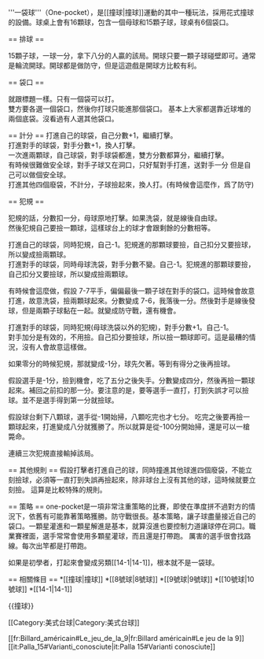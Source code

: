 '''一袋球'''（One-pocket），是[[撞球|撞球]]運動的其中一種玩法，採用花式撞球的設備。球桌上會有16顆球，包含一個母球和15顆子球，球桌有6個袋口。

== 排球 ==

15顆子球，一球一分，拿下八分的人贏的該局。開球只要一顆子球碰壁即可。通常是輪流開球。開球都是做防守，但是這遊戲是開球方比較有利。

== 袋口 ==

就跟標題一樣。只有一個袋可以打。<br>
雙方要各選一個袋口，然後你打球只能進那個袋口。 基本上大家都選靠近球堆的兩個底袋。沒看過有人選其他袋口。

== 計分 ==
打進自己的球袋，自己分數+1，繼續打擊。<br>
打進對手的球袋，對手分數+1，換人打擊。<br>
一次進兩顆球，自己球袋，對手球袋都進，雙方分數都算分，繼續打擊。<br>
有時候很難做安全球，對手子球又在洞口，只好幫對手打進，送對手一分 但是自己可以做個安全球。<br>
打進其他四個廢袋，不計分，子球撿起來，換人打。(有時候會這麼作，爲了防守)

== 犯規 ==

犯規的話，分數扣一分，母球原地打擊。如果洗袋，就是線後自由球。<br>
然後犯規自己要撿一顆球，這樣球台上的球才會跟剩餘的分數相等。

打進自己的球袋，同時犯規，自己-1。犯規進的那顆球要撿，自己扣分又要撿球，所以變成撿兩顆球。<br>
打進對手的球袋，同時母球洗袋，對手分數不變。自己-1。犯規進的那顆球要撿，自己扣分又要撿球，所以變成撿兩顆球。<br>

有時候會這麼做，假設 7-7平手，偏偏最後一顆子球在對手的袋口。這時候會故意打進，故意洗袋，撿兩顆球起來。分數變成 7-6，我落後一分。然後對手是線後發球，但是兩顆子球黏在一起。就變成防守戰，還有機會。<br>

打進對手的球袋，同時犯規(母球洗袋以外的犯規)，對手分數+1。自己-1。<br>
對手加分是有效的，不用撿。自己扣分要撿球，所以撿一顆球即可。這是最糟的情況，沒有人會故意這樣做。<br>

如果零分的時候犯規，那就變成-1分，球先欠著。等到有得分之後再撿球。

假設選手是-1分，撿到機會，吃了五分之後失手。分數變成四分，然後再撿一顆球起來。補回之前扣的那一分。要注意的是，要等選手一直打，打到失誤才可以撿球。並不是選手得到第一分就撿球。<br>

假設球台剩下八顆球，選手從-1開始掃，八顆吃完也才七分。 吃完之後要再撿一顆球起來，打進變成八分就獲勝了。所以就算是從-100分開始掃，還是可以一槍斃命。

連續三次犯規直接輸掉該局。

== 其他規則 ==
假設打擊者打進自己的球，同時撞進其他球進四個廢袋，不能立刻撿球，必須等一直打到失誤再撿起來，除非球台上沒有其他的球，這時候就要立刻撿。 這算是比較特殊的規則。

== 策略 ==
one-pocket是一項非常注重策略的比賽，即使在準度拼不過對方的情況下，依舊有可能靠著策略獲勝。防守戰很長。基本策略，讓子球盡量接近自己的袋口。一顆星灌進和一顆星解進是基本，就算沒進也要控制力道讓球停在洞口。職業賽裡面，選手常常會使用多顆星灌球，而且還是打帶跑。 厲害的選手很會找路線。每次出竿都是打帶跑。<br>

如果是初學者，打起來會變成另類[[14-1|14-1]]，根本就不是一袋球。

== 相關條目 ==
*[[撞球|撞球]]
*[[8號球|8號球]]
*[[9號球|9號球]]
*[[10號球|10號球]]
*[[14-1|14-1]]

{{撞球}}

[[Category:美式台球|Category:美式台球]]

[[fr:Billard_américain#Le_jeu_de_la_9|fr:Billard américain#Le jeu de la 9]]
[[it:Palla_15#Varianti_conosciute|it:Palla 15#Varianti conosciute]]